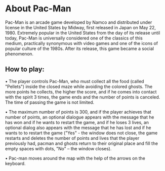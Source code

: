 # About Pac-Man
Pac-Man is an arcade game developed by Namco and distributed under license in the United States by Midway, 
first released in Japan on May 22, 1980. Extremely popular in the United States from the day of its release until today, 
Pac-Man is universally considered one of the classics of this medium, practically synonymous with video games and one of the 
icons of popular culture of the 1980s. After its release, this game became a social phenomenon.

## How to play:
• The player controls Pac-Man, who must collect all the food (called "Pellets") inside the closed maze while avoiding the 
colored ghosts. The more points he collects, the higher the score, and if he comes into contact with the spirit 3 times, 
the game ends and the number of points is canceled. The time of passing the game is not limited.

• The maximum number of points is 300, and if the player achieves that number of points, an optional dialogue appears with
the message that he has won and if he wants to restart the game, and if he loses 3 lives, an optional dialog also appears 
with the message that he has lost and if he wants to to restart the game ("Yes" - the window does not close, the game restarts 
and deletes the number of points and lives that the player previously had, pacman and ghosts return to their original place and 
fill the empty spaces with dots, "No" – the window closes).

• Pac-man moves around the map with the help of the arrows on the keyboard.
